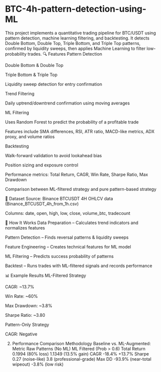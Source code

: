 # BTC-4h-pattern-detection-using-ML
This project implements a quantitative trading pipeline for BTC/USDT using pattern detection, machine learning filtering, and backtesting. It detects Double Bottom, Double Top, Triple Bottom, and Triple Top patterns, confirmed by liquidity sweeps, then applies Machine Learning to filter low-probability trades.
🔍 Features
Pattern Detection

Double Bottom & Double Top

Triple Bottom & Triple Top

Liquidity sweep detection for entry confirmation

Trend Filtering

Daily uptrend/downtrend confirmation using moving averages

ML Filtering

Uses Random Forest to predict the probability of a profitable trade

Features include SMA differences, RSI, ATR ratio, MACD-like metrics, ADX proxy, and volume ratios

Backtesting

Walk-forward validation to avoid lookahead bias

Position sizing and exposure control

Performance metrics: Total Return, CAGR, Win Rate, Sharpe Ratio, Max Drawdown

Comparison between ML-filtered strategy and pure pattern-based strategy

📂 Dataset
Source: Binance BTCUSDT 4H OHLCV data (Binance_BTCUSDT_4h_from_1h.csv)

Columns: date, open, high, low, close, volume_btc, tradecount

🚀 How It Works
Data Preparation – Calculates trend indicators and normalizes features

Pattern Detection – Finds reversal patterns & liquidity sweeps

Feature Engineering – Creates technical features for ML model

ML Filtering – Predicts success probability of patterns

Backtest – Runs trades with ML-filtered signals and records performance

📊 Example Results
ML-Filtered Strategy

CAGR: ~13.7%

Win Rate: ~60%

Max Drawdown: ~3.8%

Sharpe Ratio: ~3.80

Pattern-Only Strategy

CAGR: Negative

2. Performance Comparison Methodology
Baseline vs. ML-Augmented:
Metric	Raw Patterns (No ML)	ML Filtered (Prob > 0.6)
Total Return	0.1994 (80% loss)	1.1349 (13.5% gain)
CAGR	-18.4%	+13.7%
Sharpe	0.27 (noise-like)	3.8 (professional-grade)
Max DD	-93.9% (near-total wipeout)	-3.8% (low risk)




